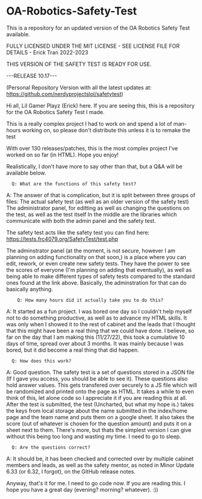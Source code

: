 # OA-Robotics-Safety-Test
This is a repository for an updated version of the OA Robotics Safety Test available.

FULLY LICENSED UNDER THE MIT LICENSE - SEE LICENSE FILE FOR DETAILS - Erick Tran 2022-2023

THIS VERSION OF THE SAFETY TEST IS READY FOR USE.

---RELEASE 10.17--- 

(Personal Repository Version with all the latest updates at: https://github.com/nerdyprojectslol/safetytest)


Hi all, Lil Gamer Playz (Erick) here. If you are seeing this, this is a repository for the OA Robotics Safety Test I made.

This is a really complex project I had to work on and spend a lot of man-hours working on, so please don't distribute this unless it is to remake the test

With over 130 releases/patches, this is the most complex project I've worked on so far (in HTML). Hope you enjoy!

Realistically, I don't have more to say other than that, but a Q&A will be available below.




      Q: What are the functions of this safety test?
      
A: The answer of that is complication, but it is split between three groups of files:
The actual safety test (as well as an older version of the safety test)
The administrator panel, for editting as well as changing the questions on the test, as well as the test itself
In the middle are the libraries which communicate with both the admin panel and the safety test.

The safety test acts like the safety test you can find here: https://tests.frc4079.org/SafetyTest/test.php

The adminstrator panel (at the moment, is not secure, however I am planning on adding functionality on that soon,) is a place where you can edit, rework,
or even create new safety tests. They have the power to see the scores of everyone (I'm planning on adding that eventually), as well as being able to
make different types of safety tests compared to the standard ones found at the link above. Basically, the adminstration for that can do basically anything.



        Q: How many hours did it actually take you to do this?
        
A: It started as a fun project. I was bored one day so I couldn't help myself not to do something productive, as well as to advance my HTML skills.
It was only when I showed it to the rest of cabinet and the leads that I thought that this might have been a real thing that we could have done.
I believe, so far on the day that I am making this (11/27/22), this took a cumulative 10 days of time, spread over about 3 months. It was mainly because I was bored,
but it did become a real thing that did happen.



      Q: How does this work?

A: Good question. The safety test is a set of questions stored in a JSON file (If I gave you access, you should be able to see it). These questions also hold answer values. This gets transfered over securely to a JS file which will be randomized and printed onto the page as HTML. It takes a while to even think of this, let alone code so I appreciate it if you are reading this at all. After the test is submitted, the test (Uncharted, but what my hope is.) takes the keys from local storage about the name submitted in the index/home page and the team name and puts them on a google sheet. It also takes the score (out of whatever is chosen for the question amount) and puts it on a sheet next to them. There's more, but thats the simplest version I can give without this being too long and wasting my time. I need to go to sleep.

      Q: Are the questions correct?

A: It should be, it has been checked and corrected over by multiple cabinet members and leads, as well as the safety mentor, as noted in Minor Update 6.33 (or 6.32, I forgot), on the GitHub release notes.


Anyway, that's it for me. I need to go code now. If you are reading this. I hope you have a great day (evening? morning? whatever). :))
